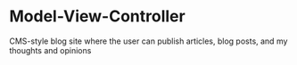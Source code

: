 # Model-View-Controller
CMS-style blog site where the user can publish articles, blog posts, and my thoughts and opinions
